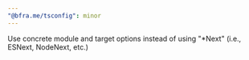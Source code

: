 ```yaml
---
"@bfra.me/tsconfig": minor
---
```


Use concrete module and target options instead of using "\*Next" (i.e., ESNext, NodeNext, etc.)
